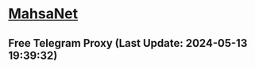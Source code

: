 
# [MahsaNet](https://t.me/mahsa_net)
## Free Telegram Proxy (Last Update: 2024-05-13 19:39:32)

    